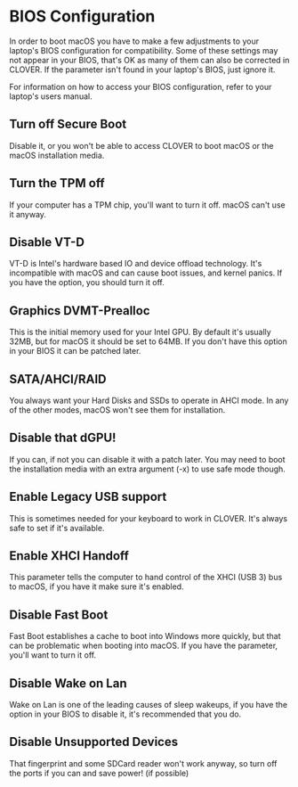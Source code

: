 # BIOS Configuration

In order to boot macOS you have to make a few adjustments to your laptop's BIOS configuration for compatibility. Some of these settings may not appear in your BIOS, that's OK as many of them can also be corrected in CLOVER. If the parameter isn't found in your laptop's BIOS, just ignore it.

For information on how to access your BIOS configuration, refer to your laptop's users manual.

## Turn off Secure Boot

Disable it, or you won't be able to access CLOVER to boot macOS or the macOS installation media.

## Turn the TPM off

If your computer has a TPM chip, you'll want to turn it off. macOS can't use it anyway.

## Disable VT-D

VT-D is Intel's hardware based IO and device offload technology. It's incompatible with macOS and can cause boot issues, and kernel panics. If you have the option, you should turn it off.

## Graphics DVMT-Prealloc

This is the initial memory used for your Intel GPU. By default it's usually 32MB, but for macOS it should be set to 64MB. If you don't have this option in your BIOS it can be patched later.

## SATA/AHCI/RAID

You always want your Hard Disks and SSDs to operate in AHCI mode. In any of the other modes, macOS won't see them for installation.

## Disable that dGPU!

If you can, if not you can disable it with a patch later. You may need to boot the installation media with an extra argument \(-x\) to use safe mode though.

## Enable Legacy USB support

This is sometimes needed for your keyboard to work in CLOVER. It's always safe to set if it's available.

## Enable XHCI Handoff

This parameter tells the computer to hand control of the XHCI \(USB 3\) bus to macOS, if you have it make sure it's enabled.

## Disable Fast Boot

Fast Boot establishes a cache to boot into Windows more quickly, but that can be problematic when booting into macOS. If you have the parameter, you'll want to turn it off.

## Disable Wake on Lan

Wake on Lan is one of the leading causes of sleep wakeups, if you have the option in your BIOS to disable it, it's recommended that you do.

## Disable Unsupported Devices

That fingerprint and some SDCard reader won't work anyway, so turn off the ports if you can and save power! \(if possible\)

